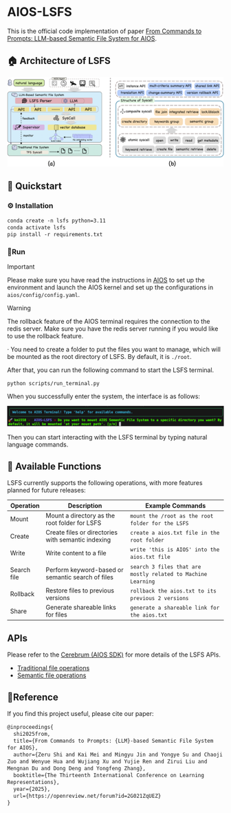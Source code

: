 # AIOS-LSFS
This is the official code implementation of paper [From Commands to Prompts: LLM-based Semantic File System for AIOS](https://arxiv.org/pdf/2410.11843).

## 🏠 Architecture of LSFS
<p align="center">
<img src="assets/lsfs-arc.png">
</p>

## 🚀 Quickstart

### ⚙️ Installation
```
conda create -n lsfs python=3.11
conda activate lsfs
pip install -r requirements.txt
```

### 🏃Run

> [!IMPORTANT]
> Please make sure you have read the instructions in [AIOS](https://github.com/agiresearch/AIOS) to set up the environment and launch the AIOS kernel and set up the configurations in ```aios/config/config.yaml```.

> [!WARNING]
> The rollback feature of the AIOS terminal requires the connection to the redis server. Make sure you have the redis server running if you would like to use the rollback feature.

· You need to create a folder to put the files you want to manage, which will be mounted as the root directory of LSFS. By default, it is ```./root```.

After that, you can run the following command to start the LSFS terminal.

```
python scripts/run_terminal.py
```
When you successfully enter the system, the interface is as follows:

<p align="center">
<img src="assets/example.png">
</p>


Then you can start interacting with the LSFS terminal by typing natural language commands. 

## 📎 Available Functions
LSFS currently supports the following operations, with more features planned for future releases:

| Operation | Description | Example Commands |
|-----------|-------------|------------------|
| Mount | Mount a directory as the root folder for LSFS | `mount the /root as the root folder for the LSFS` |
| Create | Create files or directories with semantic indexing | `create a aios.txt file in the root folder` |
| Write | Write content to a file | `write 'this is AIOS' into the aios.txt file` |
| Search file | Perform keyword-based or semantic search of files | `search 3 files that are mostly related to Machine Learning` |
| Rollback | Restore files to previous versions | `rollback the aios.txt to its previous 2 versions` |
| Share | Generate shareable links for files | `generate a shareable link for the aios.txt` |

## APIs
Please refer to the [Cerebrum (AIOS SDK)](https://github.com/agiresearch/Cerebrum) for more details of the LSFS APIs. 
- [Traditional file operations](https://github.com/agiresearch/Cerebrum/blob/main/cerebrum/storage/apis.py)
- [Semantic file operations](https://github.com/agiresearch/Cerebrum/blob/main/cerebrum/llm/apis.py)

## 🌹Reference
If you find this project useful, please cite our paper:

```
@inproceedings{
  shi2025from,
  title={From Commands to Prompts: {LLM}-based Semantic File System for AIOS},
  author={Zeru Shi and Kai Mei and Mingyu Jin and Yongye Su and Chaoji Zuo and Wenyue Hua and Wujiang Xu and Yujie Ren and Zirui Liu and Mengnan Du and Dong Deng and Yongfeng Zhang},
  booktitle={The Thirteenth International Conference on Learning Representations},
  year={2025},
  url={https://openreview.net/forum?id=2G021ZqUEZ}
}
```
